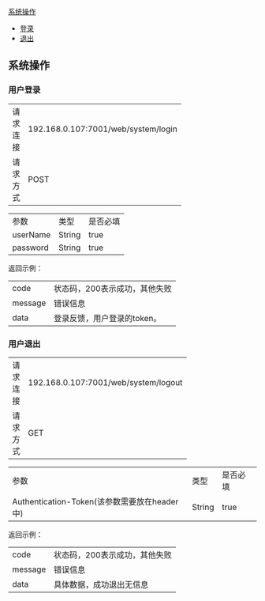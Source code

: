 [系统操作](#11)<br>
* [登录](#12)
* [退出](#13)
<h2 id="11">系统操作</h2>
<h3 id="12">用户登录</h3>
<table>
    <tr>
        <td style="width: 10px">请求连接</td>
        <td>192.168.0.107:7001/web/system/login</td>
    </tr>
    <tr>
            <td style="width: 10px">请求方式</td>
            <td>POST</td>
        </tr>
       
</table>
<table>
    <tr>
        <td>参数</td>
        <td>类型</td>
        <td>是否必填</td>
    </tr>
    <tr>
        <td>userName</td>
        <td>String</td>
        <td>true</td>
    </tr>
    <tr>
        <td>password</td>
        <td>String</td>
        <td>true</td>
    </tr>
</table>
返回示例：
<table>
    <tr>
        <td>code</td>
        <td>状态码，200表示成功，其他失败</td>
    </tr>
    <tr>
            <td>message</td>
            <td>错误信息</td>
        </tr>
        <tr>
                <td>data</td>
                <td>登录反馈，用户登录的token。</td>
            </tr>
</table>
<h3 id="13">用户退出</h3>
<table>
    <tr>
        <td style="width: 10px">请求连接</td>
        <td>192.168.0.107:7001/web/system/logout</td>
    </tr>
    <tr>
            <td style="width: 10px">请求方式</td>
            <td>GET</td>
        </tr>
       
</table>
<table>
    <tr>
        <td>参数</td>
        <td>类型</td>
        <td>是否必填</td>
    </tr>
    <tr>
        <td>Authentication-Token(该参数需要放在header中)</td>
        <td>String</td>
        <td>true</td>
    </tr>
</table>
返回示例：
<table>
    <tr>
        <td>code</td>
        <td>状态码，200表示成功，其他失败</td>
    </tr>
    <tr>
            <td>message</td>
            <td>错误信息</td>
        </tr>
        <tr>
                <td>data</td>
                <td>具体数据，成功退出无信息</td>
            </tr>
</table>

